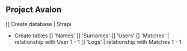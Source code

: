 ## Project Avalon

[] Create database | Strapi
 * Create tables
 [] 'Names'
 [] 'Surnames'
 [] 'Users'
 [] 'Matches' | relationship with User 1 - 1
 [] 'Logs' | relationship with Matches 1 - 1
